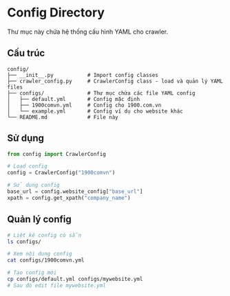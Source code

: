 # Config Directory

Thư mục này chứa hệ thống cấu hình YAML cho crawler.

## Cấu trúc

```
config/
├── __init__.py           # Import config classes
├── crawler_config.py     # CrawlerConfig class - load và quản lý YAML files
├── configs/              # Thư mục chứa các file YAML config
│   ├── default.yml       # Config mặc định
│   ├── 1900comvn.yml     # Config cho 1900.com.vn
│   └── example.yml       # Config ví dụ cho website khác
└── README.md             # File này
```

## Sử dụng

```python
from config import CrawlerConfig

# Load config
config = CrawlerConfig("1900comvn")

# Sử dụng config
base_url = config.website_config["base_url"]
xpath = config.get_xpath("company_name")
```

## Quản lý config

```bash
# Liệt kê config có sẵn
ls configs/

# Xem nội dung config
cat configs/1900comvn.yml

# Tạo config mới
cp configs/default.yml configs/mywebsite.yml
# Sau đó edit file mywebsite.yml
```
